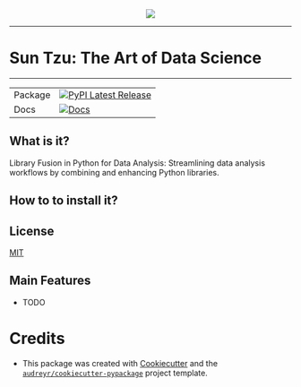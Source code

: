 <div align="center">
  <img src="./banner.png"><br>
</div>


---------
# Sun Tzu: The Art of Data Science
---------
| | |
| --- | --- |
| Package | [![PyPI Latest Release](https://img.shields.io/pypi/v/suntzu.svg)](https://pypi.python.org/pypi/suntzu) <!-- ([![PyPI Downloads](https://img.shields.io/pypi/dm/pandas.svg?label=PyPI%20downloads)](https://pypi.org/project/pandas/) [![Conda Latest Release](https://anaconda.org/conda-forge/pandas/badges/version.svg)](https://anaconda.org/conda-forge/pandas) [![Conda Downloads](https://img.shields.io/conda/dn/conda-forge/pandas.svg?label=Conda%20downloads)](https://anaconda.org/conda-forge/pandas)) -->|
| Docs | [![Docs](https://readthedocs.org/projects/suntzu/badge/?version=latest)](https://suntzu.readthedocs.io/en/latest/?version=latest)|


## What is it?


Library Fusion in Python for Data Analysis: Streamlining data analysis workflows by combining and enhancing Python libraries.

## How to to install it?


## License
[MIT](LICENSE)

## Main Features
* TODO

# Credits

 - This package was created with [Cookiecutter](https://github.com/audreyr/cookiecutter) and the [`audreyr/cookiecutter-pypackage`](https://github.com/audreyr/cookiecutter-pypackage) project template.
